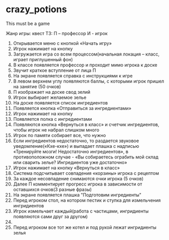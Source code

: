 # crazy_potions
This must be a game

Жанр игры: квест
ТЗ:
П – профессор
И - игрок 
1)	Открывается меню с кнопкой «Начать игру»
2)	Игрок нажимает на кнопку
3)	Загружается игра со всем процессом(начальная локация – класс, играет приглушенный фон)
4)	В классе появляется профессор и проходит мимо игрока к доске
5)	Звучит краткое вступление от лица П
6)	На экране появляется справка с инструкциями к игре
7)	В левом верхнем углу появляются баллы, с которыми игрок пришел на занятие (50 очков)
8)	П изображает на доске свод зелий
9)	Игрок выбирает желаемое зелье
10)	На доске появляется список ингредиентов
11)	Появляется кнопка «Отправиться за ингредиентами»
12)	Игрок нажимает на кнопку
13)	Появляется полка с ингредиентами 
14)	Появляются кнопка «Вернуться в класс» и счетчик ингредиентов, чтобы игрок не набрал слишком много 
15)	Игрок по памяти собирает все, что нужно
16)	Если ингредиентов недостаточно, то раздается звуковое уведомление(«Кхе-кхе») и выпадает плашка с надписью «Тренируйте мозги! Недостаточно ингредиентов», в противоположном случае - «Вы собираетесь ограбить мой склад или сварить зелье? Ингредиентов уже достаточно»
17)	Игрок нажимает на кнопку «Вернуться в класс»
18)	Система подсчитывает совпадения «корзины» игрока с рецептом
19)	За каждое несовпадение снимаются очки игрока (5 очков)
20)	Далее П комментирует прогресс игрока в зависимости от оставшихся очков(3 разные фразы)
21)	На экране появляется плашка "Подготовим ингредиенты"
22)	Перед игроком стол, на котором пестик и ступка для измельчения ингридиентов
23)	Игрок измельчает каждый(работа с частицами, ингридиенты появляются сами друг за другом)
24)	
25)	Перед игроком все тот же котел и под рукой лежат ингридиенты зелья
